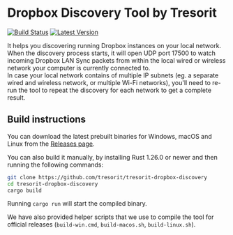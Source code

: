 # Dropbox Discovery Tool by Tresorit
 
[![Build Status](https://api.travis-ci.org/tresorit/tresorit-dropbox-discovery.svg?branch=master)](https://travis-ci.org/tresorit/tresorit-dropbox-discovery)
[![Latest Version](https://img.shields.io/crates/v/tresorit-dropbox-discovery.svg)](https://crates.io/crates/tresorit-dropbox-discovery)

It helps you discovering running Dropbox instances on your local network.
When the discovery process starts, it will open UDP port 17500 to watch
incoming Dropbox LAN Sync packets from within the local wired or wireless
network your computer is currently connected to.  
In case your local network contains of multiple IP subnets (eg. a separate
wired and wireless network, or multiple Wi-Fi networks), you'll need to
re-run the tool to repeat the discovery for each network to get a complete
result.

## Build instructions


You can download the latest prebuilt binaries for Windows, macOS and Linux from the [Releases page](https://github.com/tresorit/tresorit-dropbox-discovery/releases).

You can also build it manually, by installing Rust 1.26.0 or newer and then running the following commands:
```sh
git clone https://github.com/tresorit/tresorit-dropbox-discovery
cd tresorit-dropbox-discovery
cargo build
```

Running `cargo run` will start the compiled binary.

We have also provided helper scripts that we use to compile the tool for official releases (`build-win.cmd`, `build-macos.sh`, `build-linux.sh`).
